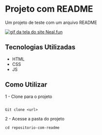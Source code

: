 # Projeto com README
Um projeto de teste com um arquivo README 

[<img src="./Animação Tela .gif" alt="gif da tela do site Neal.fun">](https://neal.fun/)

## Tecnologias Utilizadas

- HTML
- CSS
- JS

## Como Utilizar

1 - Clone para o projeto
```

Git clone <url>
```

2 - Acesse a pasta do projeto
```
cd repositorio-com-readme
```
